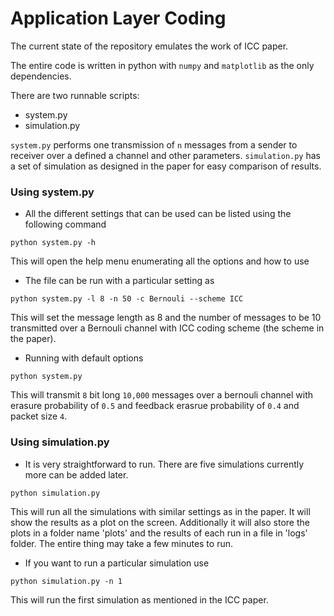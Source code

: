# Application Layer Coding

The current state of the repository emulates the work of ICC paper.

The entire code is written in python with `numpy` and `matplotlib` as the only dependencies.

There are two runnable scripts:
* system.py
* simulation.py

`system.py` performs one transmission of `n` messages from a sender to receiver over a defined a channel
and other parameters. `simulation.py` has a set of simulation as designed in the paper for easy comparison of results.

### Using system.py

* All the different settings that can be used can be listed using the following command
```
python system.py -h
```
This will open the help menu enumerating all the options and how to use

* The file can be run with a particular setting as
```
python system.py -l 8 -n 50 -c Bernouli --scheme ICC
```
This will set the message length as 8 and the number of messages to be 10 transmitted over a Bernouli channel with ICC coding scheme (the scheme in the paper).

* Running with default options
```
python system.py
```
This will transmit `8` bit long `10,000` messages over a bernouli channel with erasure probability of `0.5` and feedback erasrue probability of `0.4` and packet size `4`. 


### Using simulation.py

* It is very straightforward to run. There are five simulations currently more can be added later.
```
python simulation.py
```
This will run all the simulations with similar settings as in the paper. It will show the results as a plot on the screen. Additionally it will also store the plots in a folder name 'plots' and the results of each run in a file in 'logs' folder. The entire thing may take a few minutes to run.

* If you want to run a particular simulation use
```
python simulation.py -n 1
```
This will run the first simulation as mentioned in the ICC paper.